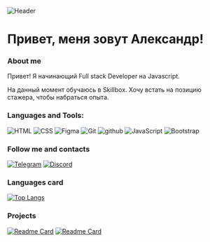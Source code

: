 ![Header](https://github.com/Sozpai/Sozpai/blob/main/assets/kit.gif)

# Привет, меня зовут Александр!

### About me

Привет! Я начинающий Full stack Developer на Javascript.

На данный момент обучаюсь в Skillbox.
Хочу встать на позицию стажера, чтобы набраться опыта.

### Languages and Tools:

![HTML](https://img.shields.io/badge/-html5?style=for-the-badge&logo=html5&logoColor=rea&label=HTML5&labelColor=black&color=black) ![CSS](https://img.shields.io/badge/-CSS3?style=for-the-badge&logo=CSS3&logoColor=blue&label=CSS3&labelColor=black&color=black) ![Figma](https://img.shields.io/badge/-Figma?style=for-the-badge&logo=Figma&logoColor=green&label=Figma&labelColor=black&color=black) ![Git](https://img.shields.io/badge/-git?style=for-the-badge&logo=git&logoColor=white&label=GIT&labelColor=black&color=black) ![github](https://img.shields.io/badge/-github?style=for-the-badge&logo=github&logoColor=white&label=GITHUB&labelColor=black&color=black) ![JavaScript](https://img.shields.io/badge/-javascript?style=for-the-badge&logo=javascript&logoColor=yellow&label=JS&labelColor=black&color=black) ![Bootstrap](https://img.shields.io/badge/-bootstrap?style=for-the-badge&logo=bootstrap&logoColor=violet&label=BOOTSTRAP&labelColor=black&color=black)

### Follow me and contacts

[![Telegram](https://img.shields.io/badge/-telegram?style=for-the-badge&logo=telegram&logoColor=blue&label=TELEGRAM&labelColor=black&color=black)](https://t.me/Sozpai) [![Discord](https://img.shields.io/badge/-discord?style=for-the-badge&logo=discord&logoColor=%237289DA&label=Discord&labelColor=black&color=black)](https://discordapp.com/users/698423595264638986/)

### Languages card

[![Top Langs](https://github-readme-stats.vercel.app/api/top-langs/?username=Sozpai&layout=compact)](https://github.com/anuraghazra/github-readme-stats)

### Projects

[![Readme Card](https://github-readme-stats.vercel.app/api/pin/?username=Sozpai&repo=Site2)](https://github.com/Sozpai/Site2) [![Readme Card](https://github-readme-stats.vercel.app/api/pin/?username=Sozpai&repo=Evklid)](https://github.com/Sozpai/Evklid)
